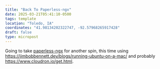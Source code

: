 ```yaml
---
title: "Back To Paperless-ngx"
date: 2025-03-21T05:41:10-0500
tags: template
location: "Toledo, IA"
coordinates: "41.98134202322747, -92.57968265917428"
draft: false
type: micropost
---
```

Going to take [paperless-ngx](https://docs.paperless-ngx.com/) for another spin, this time using https://jimbobbennett.dev/blogs/running-ubuntu-on-a-mac/ and probably https://www.cloudron.io/get.html.
